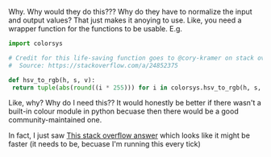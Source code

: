 Why.
Why would they do this???
Why do they have to normalize the input and output values?
That just makes it anoying to use.
Like, you need a wrapper function for the functions to be usable.
E.g.
```python
import colorsys

# Credit for this life-saving function goes to @cory-kramer on stack overflow.
#  Source: https://stackoverflow.com/a/24852375

def hsv_to_rgb(h, s, v):
 return tuple(abs(round((i * 255))) for i in colorsys.hsv_to_rgb(h, s, v))
```
Like, why?
Why do I need this??
It would honestly be better if there wasn't a built-in colour module in python becuase then there would be a good community-maintained one.

In fact, I just saw [This stack overflow answer](https://stackoverflow.com/a/26856771) which looks like it might be faster (it needs to be, becuase I'm running this every tick)